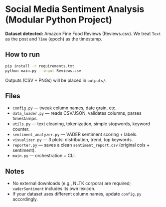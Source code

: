 
# Social Media Sentiment Analysis (Modular Python Project)

**Dataset detected:** Amazon Fine Food Reviews (Reviews.csv). We treat `Text` as the post and `Time` (epoch) as the timestamp.

## How to run
```bash
pip install -r requirements.txt
python main.py --input Reviews.csv
```
Outputs (CSV + PNGs) will be placed in `outputs/`.

## Files
- `config.py` — tweak column names, date grain, etc.
- `data_loader.py` — reads CSV/JSON, validates columns, parses timestamps.
- `utils.py` — text cleaning, tokenization, simple stopwords, keyword counter.
- `sentiment_analyzer.py` — VADER sentiment scoring + labels.
- `visualizer.py` — 3 plots: distribution, trend, top keywords.
- `reporter.py` — saves a clean `sentiment_report.csv` (original cols + sentiment).
- `main.py` — orchestration + CLI.

## Notes
- No external downloads (e.g., NLTK corpora) are required; `vaderSentiment` includes its own lexicon.
- If your dataset uses different column names, update `config.py` accordingly.
